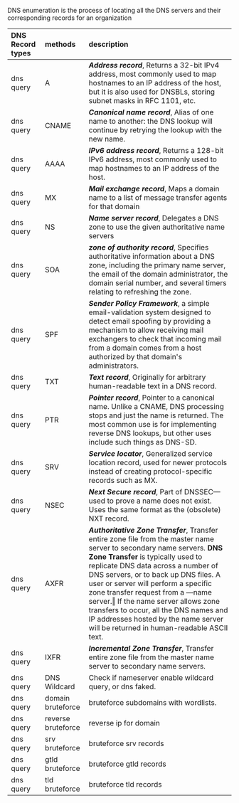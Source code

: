 
DNS enumeration is the process of locating all the DNS servers and their corresponding records for an organization

| **DNS Record types** | methods            | description                                                                                                                                                                                                                                                                                                                                                                                                                                                                                    |
| :------------------- | :----------------- | :--------------------------------------------------------------------------------------------------------------------------------------------------------------------------------------------------------------------------------------------------------------------------------------------------------------------------------------------------------------------------------------------------------------------------------------------------------------------------------------------- |
| dns query            | A                  | _**Address record**_, Returns a 32-bit IPv4 address, most commonly used to map hostnames to an IP address of the host, but it is also used for DNSBLs, storing subnet masks in RFC 1101, etc.                                                                                                                                                                                                                                                                                                  |
| dns query            | CNAME              | _**Canonical name record**_, Alias of one name to another: the DNS lookup will continue by retrying the lookup with the new name.                                                                                                                                                                                                                                                                                                                                                              |
| dns query            | AAAA               | _**IPv6 address record**_, Returns a 128-bit IPv6 address, most commonly used to map hostnames to an IP address of the host.                                                                                                                                                                                                                                                                                                                                                                   |
| dns query            | MX                 | _**Mail exchange record**_, Maps a domain name to a list of message transfer agents for that domain                                                                                                                                                                                                                                                                                                                                                                                            |
| dns query            | NS                 | _**Name server record**_, Delegates a DNS zone to use the given authoritative name servers                                                                                                                                                                                                                                                                                                                                                                                                     |
| dns query            | SOA                | _**zone of authority record**_, Specifies authoritative information about a DNS zone, including the primary name server, the email of the domain administrator, the domain serial number, and several timers relating to refreshing the zone.                                                                                                                                                                                                                                                  |
| dns query            | SPF                | _**Sender Policy Framework**_, a simple email-validation system designed to detect email spoofing by providing a mechanism to allow receiving mail exchangers to check that incoming mail from a domain comes from a host authorized by that domain's administrators.                                                                                                                                                                                                                          |
| dns query            | TXT                | _**Text record**_, Originally for arbitrary human-readable text in a DNS record.                                                                                                                                                                                                                                                                                                                                                                                                               |
| dns query            | PTR                | _**Pointer record**_, Pointer to a canonical name. Unlike a CNAME, DNS processing stops and just the name is returned. The most common use is for implementing reverse DNS lookups, but other uses include such things as DNS-SD.                                                                                                                                                                                                                                                              |
| dns query            | SRV                | _**Service locator**_, Generalized service location record, used for newer protocols instead of creating protocol-specific records such as MX.                                                                                                                                                                                                                                                                                                                                                 |
| dns query            | NSEC               | _**Next Secure record**_, Part of DNSSEC—used to prove a name does not exist. Uses the same format as the (obsolete) NXT record.                                                                                                                                                                                                                                                                                                                                                               |
| dns query            | AXFR               | _**Authoritative Zone Transfer**_, Transfer entire zone file from the master name server to secondary name servers. **DNS Zone Transfer** is typically used to replicate DNS data across a number of DNS servers, or to back up DNS files. A user or server will perform a specific zone transfer request from a ―name server.‖ If the name server allows zone transfers to occur, all the DNS names and IP addresses hosted by the name server will be returned in human-readable ASCII text. |
| dns query            | IXFR               | _**Incremental Zone Transfer**_, Transfer entire zone file from the master name server to secondary name servers.                                                                                                                                                                                                                                                                                                                                                                              |
| dns query            | DNS Wildcard       | Check if nameserver enable wildcard query, or dns faked.                                                                                                                                                                                                                                                                                                                                                                                                                                       |
| dns query            | domain bruteforce  | bruteforce subdomains with wordlists.                                                                                                                                                                                                                                                                                                                                                                                                                                                          |
| dns query            | reverse bruteforce | reverse ip for domain                                                                                                                                                                                                                                                                                                                                                                                                                                                                          |
| dns query            | srv bruteforce     | bruteforce srv records                                                                                                                                                                                                                                                                                                                                                                                                                                                                         |
| dns query            | gtld bruteforce    | bruteforce gtld records                                                                                                                                                                                                                                                                                                                                                                                                                                                                        |
| dns query            | tld bruteforce     | bruteforce tld records                                                                                                                                                                                                                                                                                                                                                                                                                                                                         |

